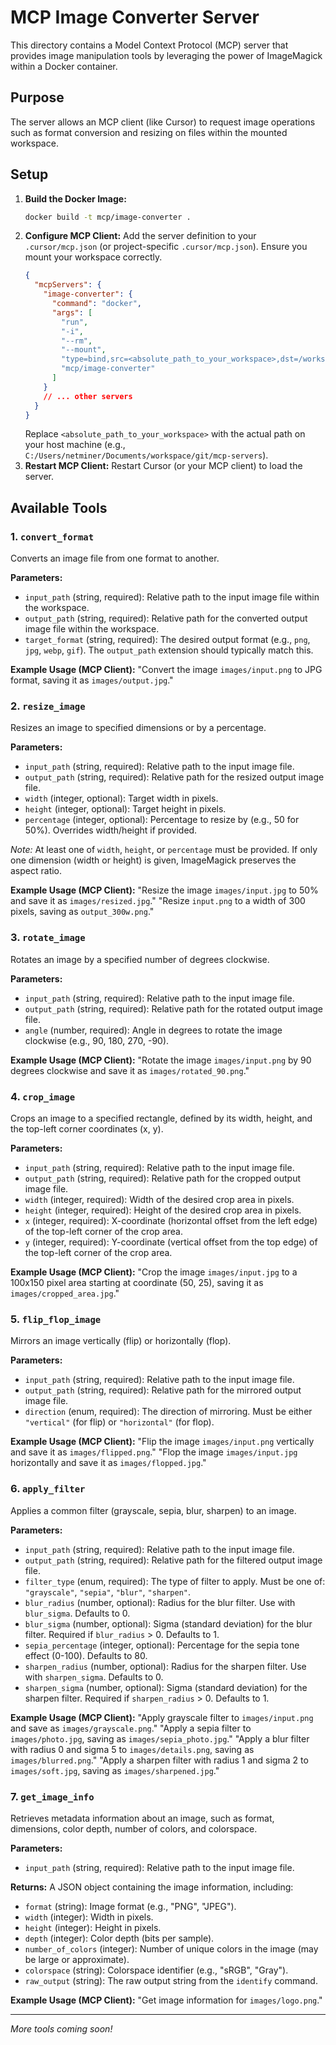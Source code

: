 # MCP Image Converter Server

This directory contains a Model Context Protocol (MCP) server that provides image manipulation tools by leveraging the power of ImageMagick within a Docker container.

## Purpose

The server allows an MCP client (like Cursor) to request image operations such as format conversion and resizing on files within the mounted workspace.

## Setup

1.  **Build the Docker Image:**
    ```bash
    docker build -t mcp/image-converter .
    ```
2.  **Configure MCP Client:** Add the server definition to your `.cursor/mcp.json` (or project-specific `.cursor/mcp.json`). Ensure you mount your workspace correctly.
    ```json
    {
      "mcpServers": {
        "image-converter": {
          "command": "docker",
          "args": [
            "run",
            "-i",
            "--rm",
            "--mount",
            "type=bind,src=<absolute_path_to_your_workspace>,dst=/workspace",
            "mcp/image-converter"
          ]
        }
        // ... other servers
      }
    }
    ```
    Replace `<absolute_path_to_your_workspace>` with the actual path on your host machine (e.g., `C:/Users/netminer/Documents/workspace/git/mcp-servers`).
3.  **Restart MCP Client:** Restart Cursor (or your MCP client) to load the server.

## Available Tools

### 1. `convert_format`

Converts an image file from one format to another.

**Parameters:**

- `input_path` (string, required): Relative path to the input image file within the workspace.
- `output_path` (string, required): Relative path for the converted output image file within the workspace.
- `target_format` (string, required): The desired output format (e.g., `png`, `jpg`, `webp`, `gif`). The `output_path` extension should typically match this.

**Example Usage (MCP Client):**
"Convert the image `images/input.png` to JPG format, saving it as `images/output.jpg`."

### 2. `resize_image`

Resizes an image to specified dimensions or by a percentage.

**Parameters:**

- `input_path` (string, required): Relative path to the input image file.
- `output_path` (string, required): Relative path for the resized output image file.
- `width` (integer, optional): Target width in pixels.
- `height` (integer, optional): Target height in pixels.
- `percentage` (integer, optional): Percentage to resize by (e.g., 50 for 50%). Overrides width/height if provided.

_Note:_ At least one of `width`, `height`, or `percentage` must be provided. If only one dimension (width or height) is given, ImageMagick preserves the aspect ratio.

**Example Usage (MCP Client):**
"Resize the image `images/input.jpg` to 50% and save it as `images/resized.jpg`."
"Resize `input.png` to a width of 300 pixels, saving as `output_300w.png`."

### 3. `rotate_image`

Rotates an image by a specified number of degrees clockwise.

**Parameters:**

- `input_path` (string, required): Relative path to the input image file.
- `output_path` (string, required): Relative path for the rotated output image file.
- `angle` (number, required): Angle in degrees to rotate the image clockwise (e.g., 90, 180, 270, -90).

**Example Usage (MCP Client):**
"Rotate the image `images/input.png` by 90 degrees clockwise and save it as `images/rotated_90.png`."

### 4. `crop_image`

Crops an image to a specified rectangle, defined by its width, height, and the top-left corner coordinates (x, y).

**Parameters:**

- `input_path` (string, required): Relative path to the input image file.
- `output_path` (string, required): Relative path for the cropped output image file.
- `width` (integer, required): Width of the desired crop area in pixels.
- `height` (integer, required): Height of the desired crop area in pixels.
- `x` (integer, required): X-coordinate (horizontal offset from the left edge) of the top-left corner of the crop area.
- `y` (integer, required): Y-coordinate (vertical offset from the top edge) of the top-left corner of the crop area.

**Example Usage (MCP Client):**
"Crop the image `images/input.jpg` to a 100x150 pixel area starting at coordinate (50, 25), saving it as `images/cropped_area.jpg`."

### 5. `flip_flop_image`

Mirrors an image vertically (flip) or horizontally (flop).

**Parameters:**

- `input_path` (string, required): Relative path to the input image file.
- `output_path` (string, required): Relative path for the mirrored output image file.
- `direction` (enum, required): The direction of mirroring. Must be either `"vertical"` (for flip) or `"horizontal"` (for flop).

**Example Usage (MCP Client):**
"Flip the image `images/input.png` vertically and save it as `images/flipped.png`."
"Flop the image `images/input.jpg` horizontally and save it as `images/flopped.jpg`."

### 6. `apply_filter`

Applies a common filter (grayscale, sepia, blur, sharpen) to an image.

**Parameters:**

- `input_path` (string, required): Relative path to the input image file.
- `output_path` (string, required): Relative path for the filtered output image file.
- `filter_type` (enum, required): The type of filter to apply. Must be one of: `"grayscale"`, `"sepia"`, `"blur"`, `"sharpen"`.
- `blur_radius` (number, optional): Radius for the blur filter. Use with `blur_sigma`. Defaults to 0.
- `blur_sigma` (number, optional): Sigma (standard deviation) for the blur filter. Required if `blur_radius` > 0. Defaults to 1.
- `sepia_percentage` (integer, optional): Percentage for the sepia tone effect (0-100). Defaults to 80.
- `sharpen_radius` (number, optional): Radius for the sharpen filter. Use with `sharpen_sigma`. Defaults to 0.
- `sharpen_sigma` (number, optional): Sigma (standard deviation) for the sharpen filter. Required if `sharpen_radius` > 0. Defaults to 1.

**Example Usage (MCP Client):**
"Apply grayscale filter to `images/input.png` and save as `images/grayscale.png`."
"Apply a sepia filter to `images/photo.jpg`, saving as `images/sepia_photo.jpg`."
"Apply a blur filter with radius 0 and sigma 5 to `images/details.png`, saving as `images/blurred.png`."
"Apply a sharpen filter with radius 1 and sigma 2 to `images/soft.jpg`, saving as `images/sharpened.jpg`."

### 7. `get_image_info`

Retrieves metadata information about an image, such as format, dimensions, color depth, number of colors, and colorspace.

**Parameters:**

- `input_path` (string, required): Relative path to the input image file.

**Returns:**
A JSON object containing the image information, including:

- `format` (string): Image format (e.g., "PNG", "JPEG").
- `width` (integer): Width in pixels.
- `height` (integer): Height in pixels.
- `depth` (integer): Color depth (bits per sample).
- `number_of_colors` (integer): Number of unique colors in the image (may be large or approximate).
- `colorspace` (string): Colorspace identifier (e.g., "sRGB", "Gray").
- `raw_output` (string): The raw output string from the `identify` command.

**Example Usage (MCP Client):**
"Get image information for `images/logo.png`."

---

_More tools coming soon!_
